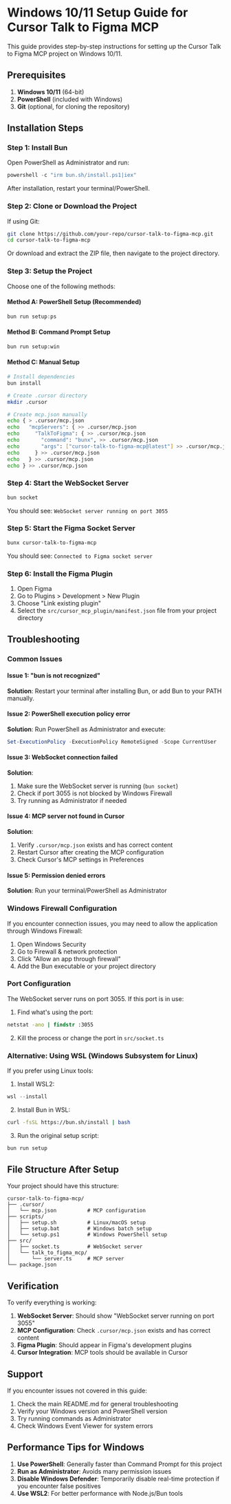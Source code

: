 # Windows 10/11 Setup Guide for Cursor Talk to Figma MCP

This guide provides step-by-step instructions for setting up the Cursor Talk to Figma MCP project on Windows 10/11.

## Prerequisites

1. **Windows 10/11** (64-bit)
2. **PowerShell** (included with Windows)
3. **Git** (optional, for cloning the repository)

## Installation Steps

### Step 1: Install Bun

Open PowerShell as Administrator and run:

```powershell
powershell -c "irm bun.sh/install.ps1|iex"
```

After installation, restart your terminal/PowerShell.

### Step 2: Clone or Download the Project

If using Git:
```bash
git clone https://github.com/your-repo/cursor-talk-to-figma-mcp.git
cd cursor-talk-to-figma-mcp
```

Or download and extract the ZIP file, then navigate to the project directory.

### Step 3: Setup the Project

Choose one of the following methods:

#### Method A: PowerShell Setup (Recommended)
```powershell
bun run setup:ps
```

#### Method B: Command Prompt Setup
```cmd
bun run setup:win
```

#### Method C: Manual Setup
```bash
# Install dependencies
bun install

# Create .cursor directory
mkdir .cursor

# Create mcp.json manually
echo { > .cursor/mcp.json
echo   "mcpServers": { >> .cursor/mcp.json
echo     "TalkToFigma": { >> .cursor/mcp.json
echo       "command": "bunx", >> .cursor/mcp.json
echo       "args": ["cursor-talk-to-figma-mcp@latest"] >> .cursor/mcp.json
echo     } >> .cursor/mcp.json
echo   } >> .cursor/mcp.json
echo } >> .cursor/mcp.json
```

### Step 4: Start the WebSocket Server

```bash
bun socket
```

You should see: `WebSocket server running on port 3055`

### Step 5: Start the Figma Socket Server

```bash
bunx cursor-talk-to-figma-mcp
```

You should see: `Connected to Figma socket server`

### Step 6: Install the Figma Plugin

1. Open Figma
2. Go to Plugins > Development > New Plugin
3. Choose "Link existing plugin"
4. Select the `src/cursor_mcp_plugin/manifest.json` file from your project directory

## Troubleshooting

### Common Issues

#### Issue 1: "bun is not recognized"
**Solution**: Restart your terminal after installing Bun, or add Bun to your PATH manually.

#### Issue 2: PowerShell execution policy error
**Solution**: Run PowerShell as Administrator and execute:
```powershell
Set-ExecutionPolicy -ExecutionPolicy RemoteSigned -Scope CurrentUser
```

#### Issue 3: WebSocket connection failed
**Solution**: 
1. Make sure the WebSocket server is running (`bun socket`)
2. Check if port 3055 is not blocked by Windows Firewall
3. Try running as Administrator if needed

#### Issue 4: MCP server not found in Cursor
**Solution**:
1. Verify `.cursor/mcp.json` exists and has correct content
2. Restart Cursor after creating the MCP configuration
3. Check Cursor's MCP settings in Preferences

#### Issue 5: Permission denied errors
**Solution**: Run your terminal/PowerShell as Administrator

### Windows Firewall Configuration

If you encounter connection issues, you may need to allow the application through Windows Firewall:

1. Open Windows Security
2. Go to Firewall & network protection
3. Click "Allow an app through firewall"
4. Add the Bun executable or your project directory

### Port Configuration

The WebSocket server runs on port 3055. If this port is in use:

1. Find what's using the port:
```cmd
netstat -ano | findstr :3055
```

2. Kill the process or change the port in `src/socket.ts`

### Alternative: Using WSL (Windows Subsystem for Linux)

If you prefer using Linux tools:

1. Install WSL2:
```powershell
wsl --install
```

2. Install Bun in WSL:
```bash
curl -fsSL https://bun.sh/install | bash
```

3. Run the original setup script:
```bash
bun run setup
```

## File Structure After Setup

Your project should have this structure:
```
cursor-talk-to-figma-mcp/
├── .cursor/
│   └── mcp.json          # MCP configuration
├── scripts/
│   ├── setup.sh          # Linux/macOS setup
│   ├── setup.bat         # Windows batch setup
│   └── setup.ps1         # Windows PowerShell setup
├── src/
│   ├── socket.ts         # WebSocket server
│   └── talk_to_figma_mcp/
│       └── server.ts     # MCP server
└── package.json
```

## Verification

To verify everything is working:

1. **WebSocket Server**: Should show "WebSocket server running on port 3055"
2. **MCP Configuration**: Check `.cursor/mcp.json` exists and has correct content
3. **Figma Plugin**: Should appear in Figma's development plugins
4. **Cursor Integration**: MCP tools should be available in Cursor

## Support

If you encounter issues not covered in this guide:

1. Check the main README.md for general troubleshooting
2. Verify your Windows version and PowerShell version
3. Try running commands as Administrator
4. Check Windows Event Viewer for system errors

## Performance Tips for Windows

1. **Use PowerShell**: Generally faster than Command Prompt for this project
2. **Run as Administrator**: Avoids many permission issues
3. **Disable Windows Defender**: Temporarily disable real-time protection if you encounter false positives
4. **Use WSL2**: For better performance with Node.js/Bun tools 
